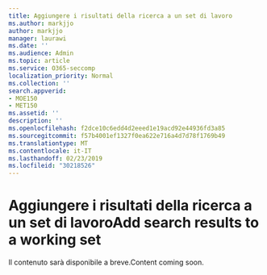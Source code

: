 ```yaml
---
title: Aggiungere i risultati della ricerca a un set di lavoro
ms.author: markjjo
author: markjjo
manager: laurawi
ms.date: ''
ms.audience: Admin
ms.topic: article
ms.service: O365-seccomp
localization_priority: Normal
ms.collection: ''
search.appverid:
- MOE150
- MET150
ms.assetid: ''
description: ''
ms.openlocfilehash: f2dce10c6edd4d2eeed1e19acd92e44936fd3a85
ms.sourcegitcommit: f57b4001ef1327f0ea622e716a4d7d78f1769b49
ms.translationtype: MT
ms.contentlocale: it-IT
ms.lasthandoff: 02/23/2019
ms.locfileid: "30218526"
---
```

# <a name="add-search-results-to-a-working-set"></a><span data-ttu-id="2db40-102">Aggiungere i risultati della ricerca a un set di lavoro</span><span class="sxs-lookup"><span data-stu-id="2db40-102">Add search results to a working set</span></span>

<span data-ttu-id="2db40-103">Il contenuto sarà disponibile a breve.</span><span class="sxs-lookup"><span data-stu-id="2db40-103">Content coming soon.</span></span>